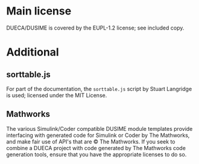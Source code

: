 # Main license

DUECA/DUSIME is covered by the EUPL-1.2 license; see included copy.

# Additional

## sorttable.js

For part of the documentation, the `sorttable.js` script by Stuart
Langridge is used; licensed under the MIT License.

## Mathworks

The various Simulink/Coder compatible DUSIME module templates provide
interfacing with generated code for Simulink or Coder by The
Mathworks, and make fair use of API's that are © The Mathworks. If you
seek to combine a DUECA project with code generated by The Mathworks
code generation tools, ensure that you have the appropriate licenses
to do so.



